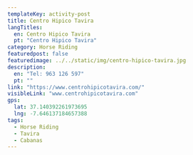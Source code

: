 ```yaml
---
templateKey: activity-post
title: Centro Hipico Tavira
langTitles:
  en: Centro Hipico Tavira
  pt: "Centro Hipico Tavira"
category: Horse Riding
featuredpost: false
featuredimage: ../../static/img/centro-hipico-tavira.jpg
description: 
  en: "Tel: 963 126 597"
  pt: ""
link: "https://www.centrohipicotavira.com/" 
visibleLink: "www.centrohipicotavira.com"
gps:
  lat: 37.140392261973695
  lng: -7.646137184657388
tags:
  - Horse Riding
  - Tavira
  - Cabanas
---
```


